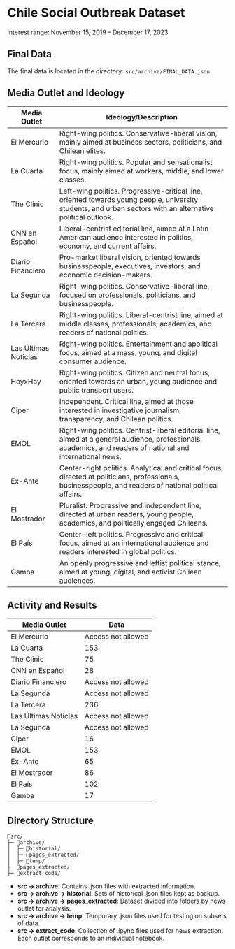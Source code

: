 # Chile Social Outbreak Dataset

Interest range: November 15, 2019 – December 17, 2023

## Final Data

The final data is located in the directory: `src/archive/FINAL_DATA.json`.

## Media Outlet and Ideology

| Media Outlet         | Ideology/Description                                                                                                                                         |
| -------------------- | ------------------------------------------------------------------------------------------------------------------------------------------------------------ |
| El Mercurio          | Right-wing politics. Conservative-liberal vision, mainly aimed at business sectors, politicians, and Chilean elites.                                         |
| La Cuarta            | Right-wing politics. Popular and sensationalist focus, mainly aimed at workers, middle, and lower classes.                                                   |
| The Clinic           | Left-wing politics. Progressive-critical line, oriented towards young people, university students, and urban sectors with an alternative political outlook.  |
| CNN en Español       | Liberal-centrist editorial line, aimed at a Latin American audience interested in politics, economy, and current affairs.                                    | ... |
| Diario Financiero    | Pro-market liberal vision, oriented towards businesspeople, executives, investors, and economic decision-makers.                                             |
| La Segunda           | Right-wing politics. Conservative-liberal line, focused on professionals, politicians, and businesspeople.                                                   |
| La Tercera           | Right-wing politics. Liberal-centrist line, aimed at middle classes, professionals, academics, and readers of national politics.                             |
| Las Últimas Noticias | Right-wing politics. Entertainment and apolitical focus, aimed at a mass, young, and digital consumer audience.                                              |
| HoyxHoy              | Right-wing politics. Citizen and neutral focus, oriented towards an urban, young audience and public transport users.                                        |
| Ciper                | Independent. Critical line, aimed at those interested in investigative journalism, transparency, and Chilean politics.                                       |
| EMOL                 | Right-wing politics. Centrist-liberal editorial line, aimed at a general audience, professionals, academics, and readers of national and international news. |
| Ex-Ante              | Center-right politics. Analytical and critical focus, directed at politicians, professionals, businesspeople, and readers of national political affairs.     | ... |
| El Mostrador         | Pluralist. Progressive and independent line, directed at urban readers, young people, academics, and politically engaged Chileans.                           |
| El País              | Center-left politics. Progressive and critical focus, aimed at an international audience and readers interested in global politics.                          |
| Gamba                | An openly progressive and leftist political stance, aimed at young, digital, and activist Chilean audiences.                                                 | ... |

[El Mostrador]: https://es.wikipedia.org/wiki/El_Mostrador
[La Cuarta]: https://es.wikipedia.org/wiki/La_Cuarta
[The Clinic]: https://es.wikipedia.org/wiki/The_Clinic
[Diario Financiero]: https://es.wikipedia.org/wiki/Diario_Financiero
[La Segunda]: https://es.wikipedia.org/wiki/La_Segunda
[La Tercera]: https://es.wikipedia.org/wiki/La_Tercera
[Las Ultimas Noticias]: https://es.wikipedia.org/wiki/Las_%C3%9Altimas_Noticias
[HoyxHoy]: https://es.wikipedia.org/wiki/HoyxHoy
[Ciper]: https://es.wikipedia.org/wiki/Ciper
[EMOL]: https://es.wikipedia.org/wiki/EMOL
[El Mercurio]: https://es.wikipedia.org/wiki/El_Mercurio
[El Pais]: https://es.wikipedia.org/wiki/El_Pa%C3%ADs

## Activity and Results

| Media Outlet         | Data               |
| -------------------- | ------------------ |
| El Mercurio          | Access not allowed |
| La Cuarta            | 153                |
| The Clinic           | 75                 |
| CNN en Español       | 28                 |
| Diario Financiero    | Access not allowed |
| La Segunda           | Access not allowed |
| La Tercera           | 236                |
| Las Últimas Noticias | Access not allowed |
| La Segunda           | Access not allowed |
| Ciper                | 16                 |
| EMOL                 | 153                |
| Ex-Ante              | 65                 |
| El Mostrador         | 86                 |
| El País              | 102                |
| Gamba                | 17                 |

## Directory Structure

```
📁src/
├─ 📁archive/
│  ├─ 📁historial/
│  ├─ 📁pages_extracted/
│  ├─ 📁temp/
├─ 📁pages_extracted/
├─ 📁extract_code/
```

- **src → archive**: Contains .json files with extracted information.
- **src → archive → historial**: Sets of historical .json files kept as backup.
- **src → archive → pages_extracted**: Dataset divided into folders by news outlet for analysis.
- **src → archive → temp**: Temporary .json files used for testing on subsets of data.
- **src → extract_code**: Collection of .ipynb files used for news extraction. Each outlet corresponds to an individual notebook.


